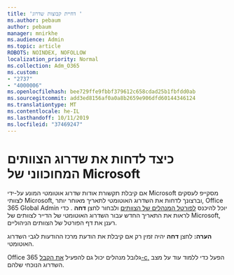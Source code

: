 ```yaml
---
title: 'דחיית קבוצות שדרוג '
ms.author: pebaum
author: pebaum
manager: mnirkhe
ms.audience: Admin
ms.topic: article
ROBOTS: NOINDEX, NOFOLLOW
localization_priority: Normal
ms.collection: Adm_O365
ms.custom:
- "2737"
- "4000006"
ms.openlocfilehash: bee729ffe9fbbf379612c658cdad25b1fbfdd0ab
ms.sourcegitcommit: add3ed8156af0a0a8b2659e906dfd60144346124
ms.translationtype: MT
ms.contentlocale: he-IL
ms.lasthandoff: 10/11/2019
ms.locfileid: "37469247"
---
```

# <a name="how-to-postpone-the-microsoft-driven-teams-upgrade"></a>כיצד לדחות את שדרוג הצוותים המחוכווני של Microsoft

אם קיבלת תקשורת אודות שדרוג אוטומטי המונע על-ידי Microsoft מסקייפ לעסקים לצוותי Microsoft, וברצונך לדחות את השדרוג האוטומטי לתאריך מאוחר יותר, Office 365 Global Admin יוכל להיכנס [לפורטל המנהלים של הצוותים](https://admin.teams.microsoft.com/dashboard) ולבחור לחצן **דחה** . כדי לראות את התאריך החדש עבור השדרוג האוטומטי של הדייר לצוותים של Microsoft, רענן את דף הפורטל של הצוותים הניהוליים.

**הערה:** לחצן **דחה** יהיה זמין רק אם קיבלת את הודעת מרכז ההודעות לגבי השדרוג האוטומטי. 

Office 365 גלובל מנהלים יכול גם להפעיל [את הקבל-c,](https://docs.microsoft.com/en-us/powershell/module/skype/get-csteamsupgradestatus?view=skype-ps) הפעל כדי ללמוד עוד על מצב השדרוג הנוכחי שלהם. 